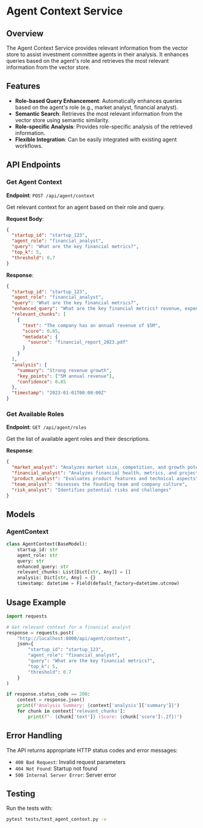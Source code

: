 # Agent Context Service

## Overview
The Agent Context Service provides relevant information from the vector store to assist investment committee agents in their analysis. It enhances queries based on the agent's role and retrieves the most relevant information from the vector store.

## Features

- **Role-based Query Enhancement**: Automatically enhances queries based on the agent's role (e.g., market analyst, financial analyst).
- **Semantic Search**: Retrieves the most relevant information from the vector store using semantic similarity.
- **Role-specific Analysis**: Provides role-specific analysis of the retrieved information.
- **Flexible Integration**: Can be easily integrated with existing agent workflows.

## API Endpoints

### Get Agent Context

**Endpoint**: `POST /api/agent/context`

Get relevant context for an agent based on their role and query.

**Request Body**:
```json
{
  "startup_id": "startup_123",
  "agent_role": "financial_analyst",
  "query": "What are the key financial metrics?",
  "top_k": 5,
  "threshold": 0.7
}
```

**Response**:
```json
{
  "startup_id": "startup_123",
  "agent_role": "financial_analyst",
  "query": "What are the key financial metrics?",
  "enhanced_query": "What are the key financial metrics? revenue, expenses, profit margins, cash flow, financial projections, unit economics, burn rate, runway, valuation, funding history",
  "relevant_chunks": [
    {
      "text": "The company has an annual revenue of $5M",
      "score": 0.85,
      "metadata": {
        "source": "financial_report_2023.pdf"
      }
    }
  ],
  "analysis": {
    "summary": "Strong revenue growth",
    "key_points": ["5M annual revenue"],
    "confidence": 0.85
  },
  "timestamp": "2023-01-01T00:00:00Z"
}
```

### Get Available Roles

**Endpoint**: `GET /api/agent/roles`

Get the list of available agent roles and their descriptions.

**Response**:
```json
{
  "market_analyst": "Analyzes market size, competition, and growth potential",
  "financial_analyst": "Analyzes financial health, metrics, and projections",
  "product_analyst": "Evaluates product features and technical aspects",
  "team_analyst": "Assesses the founding team and company culture",
  "risk_analyst": "Identifies potential risks and challenges"
}
```

## Models

### AgentContext
```python
class AgentContext(BaseModel):
    startup_id: str
    agent_role: str
    query: str
    enhanced_query: str
    relevant_chunks: List[Dict[str, Any]] = []
    analysis: Dict[str, Any] = {}
    timestamp: datetime = Field(default_factory=datetime.utcnow)
```

## Usage Example

```python
import requests

# Get relevant context for a financial analyst
response = requests.post(
    "http://localhost:8000/api/agent/context",
    json={
        "startup_id": "startup_123",
        "agent_role": "financial_analyst",
        "query": "What are the key financial metrics?",
        "top_k": 5,
        "threshold": 0.7
    }
)

if response.status_code == 200:
    context = response.json()
    print(f"Analysis Summary: {context['analysis']['summary']}")
    for chunk in context['relevant_chunks']:
        print(f"- {chunk['text']} (Score: {chunk['score']:.2f})")
```

## Error Handling

The API returns appropriate HTTP status codes and error messages:

- `400 Bad Request`: Invalid request parameters
- `404 Not Found`: Startup not found
- `500 Internal Server Error`: Server error

## Testing

Run the tests with:

```bash
pytest tests/test_agent_context.py -v
```
